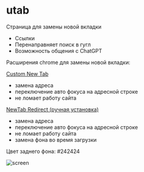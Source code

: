 
# utab
Страница для замены новой вкладки
  -  Ссылки
  -  Перенаправняет поиск в гугл
  -  Возможность общения с ChatGPT

Расширения chrome для замены новой вкладки: 

[Custom New Tab](https://chromewebstore.google.com/detail/custom-new-tab/lfjnnkckddkopjfgmbcpdiolnmfobflj)
 - замена адреса
 - переключение авто фокуса на адресной строке
 - не ломает работу сайта

[NewTab Redirect (ручная установка)](https://github.com/Tojefin/NewTabRedirect) 
 - замена адреса
 - переключение авто фокуса на адресной строке
 - не ломает работу сайта
 - замена фона во время загрузки

Цвет заднего фона: #242424

![screen](https://i.imgur.com/iNQNy44.png)
